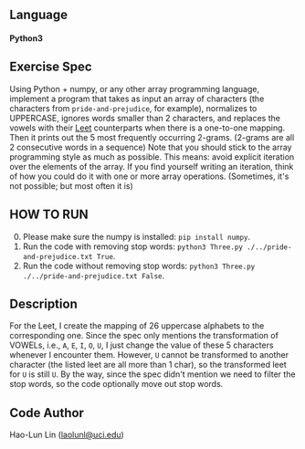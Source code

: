 ## Language
#### Python3

## Exercise Spec
Using Python + numpy, or any other array programming language, 
implement a program that takes as input an array of characters 
(the characters from ```pride-and-prejudice```, for example), 
normalizes to UPPERCASE, 
ignores words smaller than 2 characters, 
and replaces the vowels with their [Leet](https://simple.wikipedia.org/wiki/Leet) counterparts when there is a one-to-one mapping. 
Then it prints out the 5 most frequently occurring 2-grams. 
(2-grams are all 2 consecutive words in a sequence) 
Note that you should stick to the array programming style as much as possible. 
This means: avoid explicit iteration over the elements of the array. 
If you find yourself writing an iteration, 
think of how you could do it with one or more array operations. 
(Sometimes, it's not possible; but most often it is)

## HOW TO RUN
0. Please make sure the numpy is installed: ```pip install numpy```.
1. Run the code with removing stop words: ```python3 Three.py ./../pride-and-prejudice.txt True```.
2. Run the code without removing stop words: ```python3 Three.py ./../pride-and-prejudice.txt False```.


## Description
For the Leet, I create the mapping of 26 uppercase alphabets to the corresponding one. 
Since the spec only mentions the transformation of VOWELs, i.e., `A`, `E`, `I`, `O`, `U`,
 I just change the value of these 5 characters whenever I encounter them.
However, `U` cannot be transformed to another character (the listed leet are all more than 1 char), 
so the transformed leet for `U` is still `U`. 
By the way, since the spec didn't mention we need to filter the stop words, so the code optionally move out stop words.

## Code Author
Hao-Lun Lin (laolunl@uci.edu)
